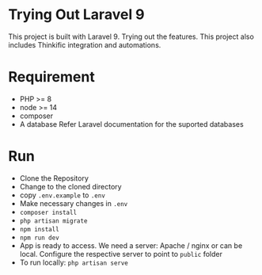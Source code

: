 # Trying Out Laravel 9

This project is built with Laravel 9. Trying out the features. This project also includes Thinkific integration and 
automations.

# Requirement

- PHP >= 8
- node >= 14
- composer
- A database Refer Laravel documentation for the suported databases

# Run

- Clone the Repository
- Change to the cloned directory
- copy `.env.example` to `.env`
- Make necessary changes in `.env`
- `composer install`
- `php artisan migrate`
- `npm install`
- `npm run dev`
- App is ready to access. We need a server: Apache / nginx or can be local. Configure the respective server to point to 
  `public` folder
- To run locally: `php artisan serve`


